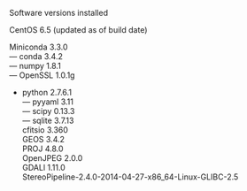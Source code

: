 Software versions installed

CentOS 6.5 (updated as of build date)  

Miniconda 3.3.0  
— conda 3.4.2  
— numpy 1.8.1  
— OpenSSL 1.0.1g  
- python 2.7.6.1  
— pyyaml 3.11  
— scipy 0.13.3  
— sqlite 3.7.13  
cfitsio 3.360  
GEOS 3.4.2  
PROJ 4.8.0  
OpenJPEG 2.0.0  
GDALl 1.11.0  
StereoPipeline-2.4.0-2014-04-27-x86_64-Linux-GLIBC-2.5
